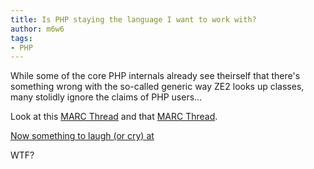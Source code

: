 ```yaml
---
title: Is PHP staying the language I want to work with?
author: m6w6
tags: 
- PHP
---
```


While some of the core PHP internals already see theirself that there's
something wrong with the so-called generic way ZE2 looks up classes, many
stolidly ignore the claims of PHP users...

Look at this [MARC Thread](http://marc.info/?t=111887022700001&r=1&w=2) and that
[MARC Thread](http://marc.info/?t=111999411200002&r=1&w=2).

[Now something to laugh (or cry) at](http://marc.info/?l=pear-cvs&m=111999141214948&w=2)

WTF?
